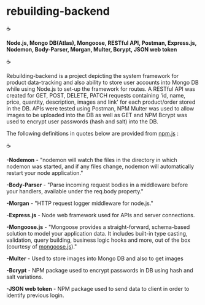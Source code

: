 # rebuilding-backend

:coffee:

**Node.js, Mongo DB(Atlas), Mongoose, RESTful API, Postman, Express.js, Nodemon, Body-Parser, Morgan, Multer, Bcrypt, JSON web token**

:coffee:

Rebuilding-backend is a project depicting the system framework for product data-tracking and also ability to store user accounts into Mongo DB while using Node.js to set-up the framework for routes.  A RESTful API was created for GET, POST, DELETE, PATCH requests containing 'id, name, price, quantity, description, images and link' for each product/order stored in the DB. APIs were tested using Postman, NPM Multer was used to allow images to be uploaded into the DB as well as GET and NPM Bcrypt was used to encrypt user passwords (hash and salt) into the DB.

The following definitions in quotes below are provided from [npm.js](https://www.npmjs.com/) :

:coffee:

**-Nodemon** - "nodemon will watch the files in the directory in which nodemon was started, and if any files change, nodemon will automatically restart your node application."

**-Body-Parser** - "Parse incoming request bodies in a middleware before your handlers, available under the req.body property."

**-Morgan** - "HTTP request logger middleware for node.js."

**-Express.js** - Node web framework used for APIs and server connections.

**-Mongoose.js** - "Mongoose provides a straight-forward, schema-based solution to model your application data. It includes built-in type casting, validation, query building, business logic hooks and more, out of the box (courtesy of [mongoose.js](www.mongoose.js.com))."

**-Multer** - Used to store images into Mongo DB and also to get images

**-Bcrypt** - NPM package used to encrypt passwords in DB using hash and salt variations.

**-JSON web token** - NPM package used to send data to client in order to identify previous login.
